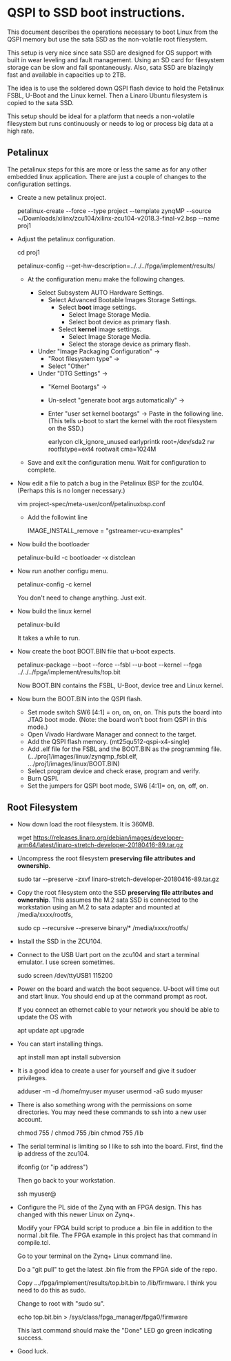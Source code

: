 # QSPI to SSD boot instructions.
This document describes the operations necessary to boot Linux from the QSPI memory but use the sata SSD as the non-volatile root filesystem.

This setup is very nice since sata SSD are designed for OS support with built in wear leveling and fault management.  Using an SD card for filesystem storage can be slow and fail spontaneously. Also, sata SSD are blazingly fast and available in capacities up to 2TB. 

The idea is to use the soldered down QSPI flash device to hold the Petalinux FSBL, U-Boot and the Linux kernel. Then a Linaro Ubuntu filesystem is copied to the sata SSD. 

This setup should be ideal for a platform that needs a non-volatile filesystem but runs continuously or needs to log or process big data at a high rate.

## Petalinux

The petalinux steps for this are more or less the same as for any other embedded linux application. There are just a couple of changes to the configuration settings.




- Create a new petalinux project.

    petalinux-create --force --type project --template zynqMP --source ~/Downloads/xilinx/zcu104/xilinx-zcu104-v2018.3-final-v2.bsp --name proj1

- Adjust the petalinux configuration.

    cd proj1

    petalinux-config --get-hw-description=../../../fpga/implement/results/

    - At the configuration menu make the following changes.    
        - Select Subsystem AUTO Hardware Settings.
            - Select Advanced Bootable Images Storage Settings.
                - Select **boot** image settings.
                    - Select Image Storage Media.
                    - Select boot device as primary flash.
                - Select **kernel** image settings.
                    - Select Image Storage Media.
                    - Select the storage device as primary flash.
        - Under "Image Packaging Configuration" -> 
            - "Root filesystem type" -> 
            - Select "Other"
        - Under "DTG Settings" -> 
            - "Kernel Bootargs" -> 
            - Un-select "generate boot args automatically" -> 
            - Enter "user set kernel bootargs" -> Paste in the following line. (This tells u-boot to start the kernel with the root filesystem on the SSD.)

                earlycon clk_ignore_unused earlyprintk root=/dev/sda2 rw rootfstype=ext4 rootwait cma=1024M

    - Save and exit the configuration menu. Wait for configuration to complete.

- Now edit a file to patch a bug in the Petalinux BSP for the zcu104. (Perhaps this is no longer necessary.)

    vim project-spec/meta-user/conf/petalinuxbsp.conf

    * Add the followint line

        IMAGE_INSTALL_remove = "gstreamer-vcu-examples"

- Now build the bootloader

    petalinux-build -c bootloader -x distclean

- Now run another configu menu.

    petalinux-config -c kernel
    
    You don't need to change anything. Just exit.

- Now build the linux kernel

    petalinux-build

    It takes a while to run.

- Now create the boot BOOT.BIN file that u-boot expects. 

    petalinux-package --boot --force --fsbl --u-boot --kernel --fpga ../../../fpga/implement/results/top.bit

    Now BOOT.BIN contains the FSBL, U-Boot, device tree and Linux kernel.

- Now burn the BOOT.BIN into the QSPI flash. 
    - Set mode switch SW6 [4:1] = on, on, on, on. This puts the board into JTAG boot mode. (Note: the board won't boot from QSPI in this mode.)
    - Open Vivado Hardware Manager and connect to the target.
    - Add the QSPI flash memory. (mt25qu512-qspi-x4-single)
    - Add .elf file for the FSBL and the BOOT.BIN as the programming file. (.../proj1/images/linux/zynqmp_fsbl.elf, .../proj1/images/linux/BOOT.BIN)
    - Select program device and check erase, program and verify.
    - Burn QSPI.
    - Set the jumpers for QSPI boot mode, SW6 [4:1]= on, on, off, on.

## Root Filesystem


- Now down load the root filesystem. It is 360MB.

    wget https://releases.linaro.org/debian/images/developer-arm64/latest/linaro-stretch-developer-20180416-89.tar.gz

- Uncompress the root filesystem **preserving file attributes and ownership**.

    sudo tar --preserve -zxvf linaro-stretch-developer-20180416-89.tar.gz

- Copy the root filesystem onto the SSD **preserving file attributes and ownership**.  This assumes the M.2 sata SSD is connected to the workstation using an M.2 to sata adapter and mounted at /media/xxxx/rootfs,

    sudo cp --recursive --preserve binary/* /media/xxxx/rootfs/

- Install the SSD in the ZCU104.

- Connect to the USB Uart port on the zcu104 and start a terminal emulator. I use screen sometimes.

    sudo screen /dev/ttyUSB1 115200

- Power on the board and watch the boot sequence. U-boot will time out and start linux. You should end up at the command prompt as root.

    If you connect an ethernet cable to your network you should be able to update the OS with

    apt update
    apt upgrade

- You can start installing things.

    apt install man
    apt install subversion

- It is a good idea to create a user for yourself and give it sudoer privileges.

    adduser -m -d /home/myuser myuser
    usermod -aG sudo myuser

- There is also something wrong with the permissions on some directories. You may need these commands to ssh into a new user account.

    chmod 755 /
    chmod 755 /bin
    chmod 755 /lib

- The serial  terminal is limiting so I like to ssh into the board. First, find the ip address of the zcu104.

    ifconfig (or "ip address")

    Then go back to your workstation.

    ssh myuser@<ip address> 

- Configure the PL side of the Zynq with an FPGA design. This has changed with this newer Linux on Zynq+.

    Modify your FPGA build script to produce a .bin file in addition to the normal .bit file. The FPGA example in this project has that command in compile.tcl.
    
    Go to your terminal on the Zynq+ Linux command line.

    Do a "git pull" to get the latest .bin file from the FPGA side of the repo.

    Copy .../fpga/implement/results/top.bit.bin to /lib/firmware. I think you need to do this as sudo.

    Change to root with "sudo su".

    echo top.bit.bin > /sys/class/fpga_manager/fpga0/firmware

    This last command should make the "Done" LED go green indicating success.

- Good luck.

    

